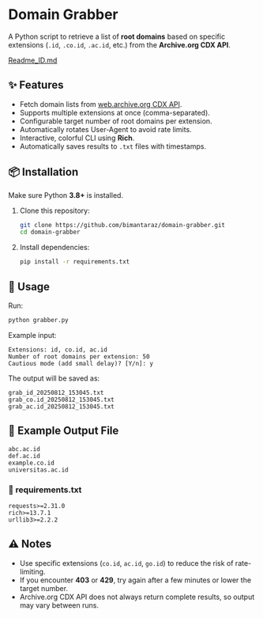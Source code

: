 # Domain Grabber

A Python script to retrieve a list of **root domains** based on specific extensions (`.id`, `.co.id`, `.ac.id`, etc.) from the **Archive.org CDX API**.

[Readme_ID.md](https://github.com/bimantaraz/domain-grabber/blob/main/README.md)
## ✨ Features

* Fetch domain lists from [web.archive.org CDX API](https://archive.org/help/wayback_api.php).
* Supports multiple extensions at once (comma-separated).
* Configurable target number of root domains per extension.
* Automatically rotates User-Agent to avoid rate limits.
* Interactive, colorful CLI using **Rich**.
* Automatically saves results to `.txt` files with timestamps.

## 📦 Installation

Make sure Python **3.8+** is installed.

1. Clone this repository:

   ```bash
   git clone https://github.com/bimantaraz/domain-grabber.git
   cd domain-grabber
   ```

2. Install dependencies:

   ```bash
   pip install -r requirements.txt
   ```

## 🚀 Usage

Run:

```bash
python grabber.py
```

Example input:

```
Extensions: id, co.id, ac.id
Number of root domains per extension: 50
Cautious mode (add small delay)? [Y/n]: y
```

The output will be saved as:

```
grab_id_20250812_153045.txt
grab_co.id_20250812_153045.txt
grab_ac.id_20250812_153045.txt
```

## 📄 Example Output File

```
abc.ac.id
def.ac.id
example.co.id
universitas.ac.id
```

### **📄 requirements.txt**

```
requests>=2.31.0
rich>=13.7.1
urllib3>=2.2.2
```

## ⚠ Notes

* Use specific extensions (`co.id`, `ac.id`, `go.id`) to reduce the risk of rate-limiting.
* If you encounter **403** or **429**, try again after a few minutes or lower the target number.
* Archive.org CDX API does not always return complete results, so output may vary between runs.
